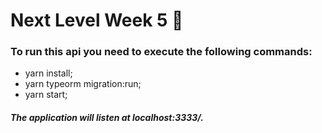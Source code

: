 # Next Level Week 5 🚀

### To run this api you need to execute the following commands: 
  - yarn install;
  - yarn typeorm migration:run;
  - yarn start;

##### The application will listen at localhost:3333/.
